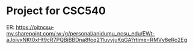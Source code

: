 # Project for CSC540

ER: https://oitncsu-my.sharepoint.com/:w:/g/personal/anidumu_ncsu_edu/EWt-aJoivxNKt0xHt9cR7PQBiBBDna8foq211uvvjuKqGA?rtime=RMVy8eRo2Eg
